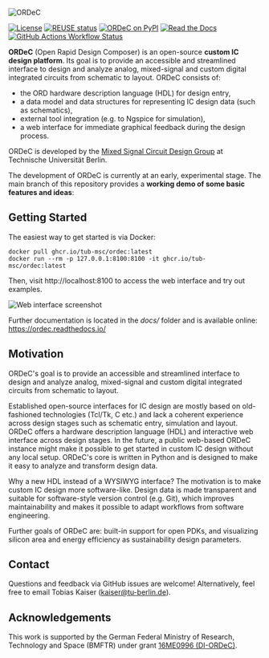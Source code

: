 ![ORDeC](https://raw.githubusercontent.com/tub-msc/ordec/refs/heads/main/docs/ordec_logo.svg)

[![License](https://img.shields.io/badge/License-Apache%202.0-blue.svg)](https://opensource.org/licenses/Apache-2.0)
[![REUSE status](https://api.reuse.software/badge/github.com/tub-msc/ordec)](https://api.reuse.software/info/github.com/tub-msc/ordec)
[![ORDeC on PyPI](https://img.shields.io/pypi/v/ordec.svg)](https://pypi.python.org/pypi/ordec)
[![Read the Docs](https://img.shields.io/readthedocs/ordec)](https://ordec.readthedocs.io)
[![GitHub Actions Workflow Status](https://img.shields.io/github/actions/workflow/status/tub-msc/ordec/tests.yaml?label=tests)](https://github.com/tub-msc/ordec/actions/workflows/tests.yaml)

**ORDeC** (Open Rapid Design Composer) is an open-source **custom IC design platform**. Its goal is to provide an accessible and streamlined interface to design and analyze analog, mixed-signal and custom digital integrated circuits from schematic to layout. ORDeC consists of:

- the ORD hardware description language (HDL) for design entry,
- a data model and data structures for representing IC design data (such as schematics),
- external tool integration (e.g. to Ngspice for simulation),
- a web interface for immediate graphical feedback during the design process.

ORDeC is developed by the [Mixed Signal Circuit Design Group](https://www.tu.berlin/msc) at Technische Universität Berlin. 

The development of ORDeC is currently at an early, experimental stage. The main branch of this repository provides a **working demo of some basic features and ideas**:

## Getting Started

The easiest way to get started is via Docker:

```
docker pull ghcr.io/tub-msc/ordec:latest
docker run --rm -p 127.0.0.1:8100:8100 -it ghcr.io/tub-msc/ordec:latest
```

Then, visit http://localhost:8100 to access the web interface and try out examples.

![Web interface screenshot](https://raw.githubusercontent.com/tub-msc/ordec/refs/heads/main/docs/screenshot_demo.png)

Further documentation is located in the *docs/* folder and is available online: https://ordec.readthedocs.io/

## Motivation

ORDeC's goal is to provide an accessible and streamlined interface to design and analyze analog, mixed-signal and custom digital integrated circuits from schematic to layout.

Established open-source interfaces for IC design are mostly based on old-fashioned technologies (Tcl/Tk, C etc.) and lack a coherent experience across design stages such as schematic entry, simulation and layout. ORDeC offers a hardware description language (HDL) and interactive web interface across design stages. In the future, a public web-based ORDeC instance might make it possible to get started in custom IC design without any local setup. ORDeC's core is written in Python and is designed to make it easy to analyze and transform design data.

Why a new HDL instead of a WYSIWYG interface? The motivation is to make custom IC design more software-like. Design data is made transparent and suitable for software-style version control (e.g. Git), which improves maintainability and makes it possible to adapt workflows from software engineering.

Further goals of ORDeC are: built-in support for open PDKs, and visualizing silicon area and energy efficiency as sustainability design parameters. 

## Contact

Questions and feedback via GitHub issues are welcome! Alternatively, feel free to email Tobias Kaiser (kaiser@tu-berlin.de).

## Acknowledgements

This work is supported by the German Federal Ministry of Research, Technology and Space (BMFTR) under grant [16ME0996 (DI-ORDeC)](https://www.elektronikforschung.de/projekte/di-ordec).
